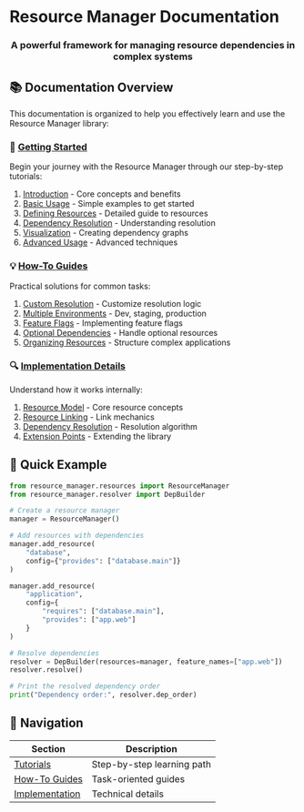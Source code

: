 # Resource Manager Documentation

<div align="center">
  <h3>A powerful framework for managing resource dependencies in complex systems</h3>
</div>

## 📚 Documentation Overview

This documentation is organized to help you effectively learn and use the Resource Manager library:

### 🚀 [Getting Started](tutorials/01_introduction.md)
Begin your journey with the Resource Manager through our step-by-step tutorials:

1. [Introduction](tutorials/01_introduction.md) - Core concepts and benefits
2. [Basic Usage](tutorials/02_basic_usage.md) - Simple examples to get started
3. [Defining Resources](tutorials/03_defining_resources.md) - Detailed guide to resources
4. [Dependency Resolution](tutorials/04_dependency_resolution.md) - Understanding resolution
5. [Visualization](tutorials/05_visualization.md) - Creating dependency graphs
6. [Advanced Usage](tutorials/06_advanced_usage.md) - Advanced techniques

### 💡 [How-To Guides](howtos/README.md)
Practical solutions for common tasks:

1. [Custom Resolution](howtos/01_custom_resolution.md) - Customize resolution logic
2. [Multiple Environments](howtos/02_multiple_environments.md) - Dev, staging, production
3. [Feature Flags](howtos/03_feature_flags.md) - Implementing feature flags
4. [Optional Dependencies](howtos/04_optional_dependencies.md) - Handle optional resources
5. [Organizing Resources](howtos/05_organizing_resources.md) - Structure complex applications

### 🔍 [Implementation Details](implementation/README.md)
Understand how it works internally:

1. [Resource Model](implementation/resource_model.md) - Core resource concepts
2. [Resource Linking](implementation/resource_linking.md) - Link mechanics
3. [Dependency Resolution](implementation/dependency_resolution.md) - Resolution algorithm
4. [Extension Points](implementation/extension_points.md) - Extending the library

## 🌟 Quick Example

```python
from resource_manager.resources import ResourceManager
from resource_manager.resolver import DepBuilder

# Create a resource manager
manager = ResourceManager()

# Add resources with dependencies
manager.add_resource(
    "database",
    config={"provides": ["database.main"]}
)

manager.add_resource(
    "application",
    config={
        "requires": ["database.main"],
        "provides": ["app.web"]
    }
)

# Resolve dependencies
resolver = DepBuilder(resources=manager, feature_names=["app.web"])
resolver.resolve()

# Print the resolved dependency order
print("Dependency order:", resolver.dep_order)
```

## 🔗 Navigation

| Section | Description |
|---------|-------------|
| [Tutorials](tutorials/README.md) | Step-by-step learning path |
| [How-To Guides](howtos/README.md) | Task-oriented guides |
| [Implementation](implementation/README.md) | Technical details | 